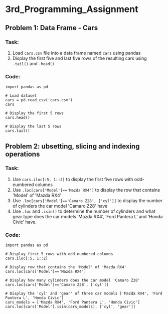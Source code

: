# 3rd_Programming_Assignment

## Problem 1: Data Frame - Cars

### Task:
1. Load `cars.csv` file into a data frame named `cars` using pandas
2. Display the first five and last five rows of the resulting cars using `.tail()` and `.head()`

### Code:
```
import pandas as pd

# Load dataset
cars = pd.read_csv('cars.csv')
cars

# Display the first 5 rows
cars.head()

# Display the last 5 rows
cars.tail()
```

## Problem 2: ubsetting, slicing and indexing operations

### Task:
1. Use `cars.iloc[:5, 1::2]` to display the first five rows with odd-numbered columns
2. Use `.loc[cars['Model']=='Mazda RX4']` to display the row that contains 'Model' of 'Mazda RX4'
3. Use `.loc[cars['Model']=='Camaro Z28', ['cyl']]` to display the number of cylinders the car model 'Camaro Z28' have
4. Use `.loc` and `.isin()` to determine the number of cylinders and what gear type does the car models ‘Mazda RX4’, ‘Ford Pantera L’ and ‘Honda Civic’ have.

### Code:
```
import pandas as pd

# Display first 5 rows with odd numbered columns
cars.iloc[:5, 1::2]

# Display row that contains the 'Model' of 'Mazda RX4'
cars.loc[cars['Model']=='Mazda RX4']

# Display how many cylinders does the car model 'Camaro Z28'
cars.loc[cars['Model']=='Camaro Z28', ['cyl']]

# Display the 'cyl' and 'gear' of three car models ['Mazda RX4', 'Ford Pantera L', 'Honda Civic']
cars_models = ['Mazda RX4', 'Ford Pantera L', 'Honda Civic']
cars.loc[cars['Model'].isin(cars_models), ['cyl', 'gear']]
```
